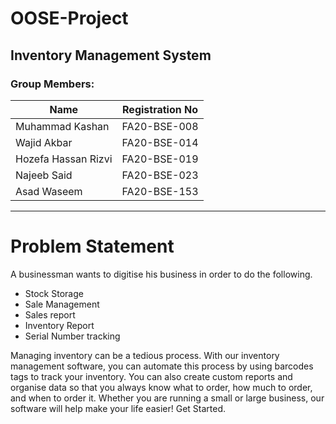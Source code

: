 # OOSE-Project
## Inventory Management System
### Group Members:
|Name|Registration No|
|-----------|---------|
|Muhammad Kashan|FA20-BSE-008|
|Wajid Akbar|FA20-BSE-014|
|Hozefa Hassan Rizvi|FA20-BSE-019|
|Najeeb Said|FA20-BSE-023|
|Asad Waseem|FA20-BSE-153|
***
 # Problem Statement

A businessman wants to digitise his business in order to do the following.
*	Stock Storage
*	Sale Management
*	Sales report
*	Inventory Report
*	Serial Number tracking

Managing inventory can be a tedious process. With our inventory management software, 
you can automate this process by using barcodes tags to track your inventory. 
You can also create custom reports and organise data so that you always know what to order,
how much to order, and when to order it. Whether you are running a small or large business, 
our software will help make your life easier! Get Started.
